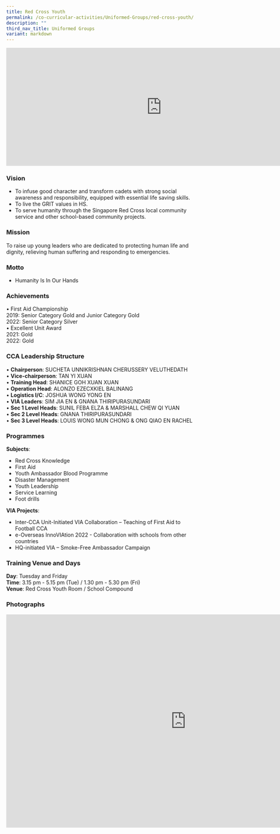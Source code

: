 ```yaml
---
title: Red Cross Youth
permalink: /co-curricular-activities/Uniformed-Groups/red-cross-youth/
description: ""
third_nav_title: Uniformed Groups
variant: markdown
---
```

<center><iframe allowfullscreen="" allow="accelerometer; autoplay; clipboard-write; encrypted-media; gyroscope; picture-in-picture" frameborder="0" title="2022 RCY Open House" src="https://www.youtube.com/embed/81Y_k6URokY" height="315" width="830"></iframe></center>  

### Vision
*   To infuse good character and transform cadets with strong social awareness and responsibility, equipped with essential life saving skills.
*   To live the GRIT values in HS.
*   To serve humanity through the Singapore Red Cross local community service and other school-based community projects.

### Mission

To raise up young leaders who are dedicated to protecting human life and dignity, relieving human suffering and responding to emergencies.

### Motto
*   Humanity Is In Our Hands

### Achievements
•	First Aid Championship  
   2019: Senior Category Gold and Junior Category Gold  
2022: Senior Category Silver  
•	Excellent Unit Award  
2021: Gold  
2022: Gold  


### CCA Leadership Structure
•	**Chairperson**: SUCHETA UNNIKRISHNAN CHERUSSERY VELUTHEDATH  
•	**Vice-chairperson**: TAN YI XUAN  
•	**Training Head**: SHANICE GOH XUAN XUAN  
•	**Operation Head**: ALONZO EZECXKIEL BALINANG  
•	**Logistics I/C**: JOSHUA WONG YONG EN   
•	**VIA Leaders**: SIM JIA EN &amp; GNANA THIRIPURASUNDARI  
•	**Sec 1 Level Heads**: SUNIL FEBA ELZA &amp; MARSHALL CHEW QI YUAN  
•	**Sec 2 Level Heads**: GNANA THIRIPURASUNDARI  
•	**Sec 3 Level Heads**: LOUIS WONG MUN CHONG &amp; ONG QIAO EN RACHEL  


### Programmes
**Subjects**:    
*   Red Cross Knowledge
*   First Aid
*   Youth Ambassador Blood Programme
*   Disaster Management
*   Youth Leadership
*   Service Learning
*   Foot drills

  

**VIA Projects**:  
*   Inter-CCA Unit-Initiated VIA Collaboration – Teaching of First Aid to Football CCA  
*   e-Overseas InnoVIAtion 2022 - Collaboration with schools from other countries
*   HQ-initiated VIA – Smoke-Free Ambassador Campaign

 

### Training Venue and Days
**Day**: Tuesday and Friday  
**Time**: 3.15 pm - 5.15 pm (Tue) / 1.30 pm - 5.30 pm (Fri)  
**Venue**:&nbsp;Red Cross Youth Room / School Compound

### Photographs  
<iframe src="https://docs.google.com/presentation/d/1FvSAvmmE7JbqYIwyqsE4wzYkpzCLZCrkoYaVAv1HfSs/embed?start=true&amp;loop=true&amp;delayms=3000" frameborder="0" width="960" height="569" allowfullscreen="true"></iframe>